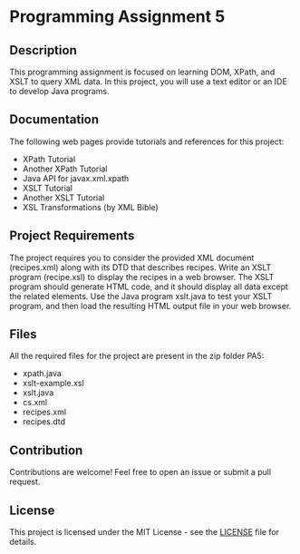 # Programming Assignment 5

## Description
This programming assignment is focused on learning DOM, XPath, and XSLT to query XML data. In this project, you will use a text editor or an IDE to develop Java programs.

## Documentation
The following web pages provide tutorials and references for this project:
- XPath Tutorial
- Another XPath Tutorial
- Java API for javax.xml.xpath
- XSLT Tutorial
- Another XSLT Tutorial
- XSL Transformations (by XML Bible)

## Project Requirements
The project requires you to consider the provided XML document (recipes.xml) along with its DTD that describes recipes. Write an XSLT program (recipe.xsl) to display the recipes in a web browser. The XSLT program should generate HTML code, and it should display all data except the related elements. Use the Java program xslt.java to test your XSLT program, and then load the resulting HTML output file in your web browser.

## Files
All the required files for the project are present in the zip folder PA5:
- xpath.java
- xslt-example.xsl
- xslt.java
- cs.xml
- recipes.xml
- recipes.dtd

## Contribution

Contributions are welcome! Feel free to open an issue or submit a pull request.

## License

This project is licensed under the MIT License - see the [LICENSE](LICENSE) file for details.

